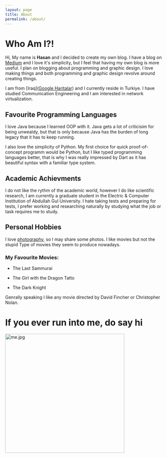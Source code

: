 ```yaml
---
layout: page
title: About
permalink: /about/
---
```


# Who Am I?!

Hi,
My name is **Hasan** and I decided to create my own blog. I have a blog on [Medium](https://hasan-alsulaiman.medium.com/) and I
love it's simplicity, but I feel that having my own blog is more useful. I plan on blogging about programming and graphic design. I love making things and both programming and graphic design revolve around creating things.

I am from [Iraq]([Google Haritalar](https://www.google.com/maps/place/Iraq/@33.1402482,39.2240649,6z/data=!3m1!4b1!4m5!3m4!1s0x1557823d54f54a11:0x6da561bba2061602!8m2!3d33.223191!4d43.679291)) and I currently reside in Turkiye. I have studied Communication Engineering  and I am interested in network virtualization.

## Favourite Programming Languages

I love Java because I learned OOP with it. Java gets a lot of criticisim for being unwealdy, but that is only because Java has the burden of long legacy that it has to keep running.

I also love the simplicity of Python. My first choice for quick proof-of-concept programm would be Python, but I like typed programming languages better, that is why I was really impressed by Dart as it has beautiful syntax with a familiar type system.

## Academic Achievments

I do not like the rythm of the academic world, however I do like scientific research, I am currently a graduate student in the Electric & Computer Institution of Abdullah Gul University. I hate taking tests and preparing for tests, I prefer working and researching naturally by studying what the job or task requires me to study.

## Personal Hobbies

I love [photography](https://www.instagram.com/meekanik/), so I may share some photos. I like movies but not the stupid
Type of movies they seem to produce nowadays. 

### My Favourite Movies:

* The Last Sammurai

* The Girl with the Dragon Tatto

* The Dark Knight

Genrally speaking I like any movie directed by David Fincher or Christopher Nolan.

# If you ever run into me, do say hi

<img title="" src="file:///home/hasan/playground/git/Blog/hasan-aga.github.io/assets/me.jpg" alt="me.jpg" width="382" data-align="center">
